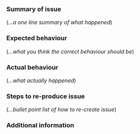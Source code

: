 ### Summary of issue

(_...a one line summary of what happened_)

### Expected behaviour

(_...what you think the correct behaviour should be_)

### Actual behaviour

(_...what actually happened_)

### Steps to re-produce issue

(_...bullet point list of how to re-create issue_)

### Additional information
